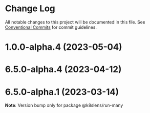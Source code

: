 # Change Log

All notable changes to this project will be documented in this file.
See [Conventional Commits](https://conventionalcommits.org) for commit guidelines.

# 1.0.0-alpha.4 (2023-05-04)



# 6.5.0-alpha.4 (2023-04-12)



# 6.5.0-alpha.1 (2023-03-14)

**Note:** Version bump only for package @k8slens/run-many
